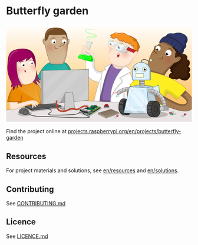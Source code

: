 # Butterfly garden

![butterfly-garden](banner.png)

Find the project online at [projects.raspberrypi.org/en/projects/butterfly-garden](https://projects.raspberrypi.org/en/projects/butterfly-garden)

## Resources
For project materials and solutions, see [en/resources](https://github.com/raspberrypilearning/butterfly-garden/tree/master/en/resources) and [en/solutions](https://github.com/raspberrypilearning/butterfly-garden/tree/master/en/solutions).

## Contributing
See [CONTRIBUTING.md](CONTRIBUTING.md)

## Licence
 See [LICENCE.md](LICENCE.md)
